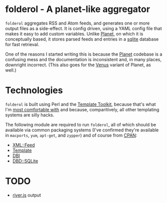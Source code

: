 folderol - A planet-like aggregator
===================================

`folderol` aggregates RSS and Atom feeds, and generates one or more
output files as a side-effect. It is config driven, using a YAML
config file that makes it easy to add custom variables. Unlike
[Planet][], on which it is conceptually based, it stores parsed
feeds and entries in a [sqlite][] database for fast retrieval.

One of the reasons I started writing this is because the [Planet][]
codebase is a confusing mess and the documentation is inconsistent
and, in many places, downright incorrect. (This also goes for the
[Venus][] variant of Planet, as well.)

Technologies
============

`folderol` is built using Perl and the [Template Toolkit][tt2],
because that's what I'm [most comfortable with][ttbook] and because,
comparitively, all other templating systems are silly hacks.

The following module are required to run `folderol`, all of which
should be available via common packaging systems (I've confirmed
they're available in `macports`, `yum`, `apt-get`, and `zypper`) and
of course from [CPAN](http://www.cpan.org/):

* [XML::Feed](http://search.cpan.org/dist/XML-Feed/)
* [Template](http://search.cpan.org/dist/Template/)
* [DBI](http://search.cpan.org/dist/DBI/)
* [DBD::SQLite](http://search.cpan.org/dist/DBD-SQLite/)

TODO
====

* [river.js](http://riverjs.org/) output

  [Planet]: http://planetplanet.org/
  [Venus]: http://www.intertwingly.net/code/venus/
  [sqlite]: http://sqlite.org/
  [tt2]: http://tt2.org/
  [ttbook]: http://shop.oreilly.com/product/9780596004767.do
